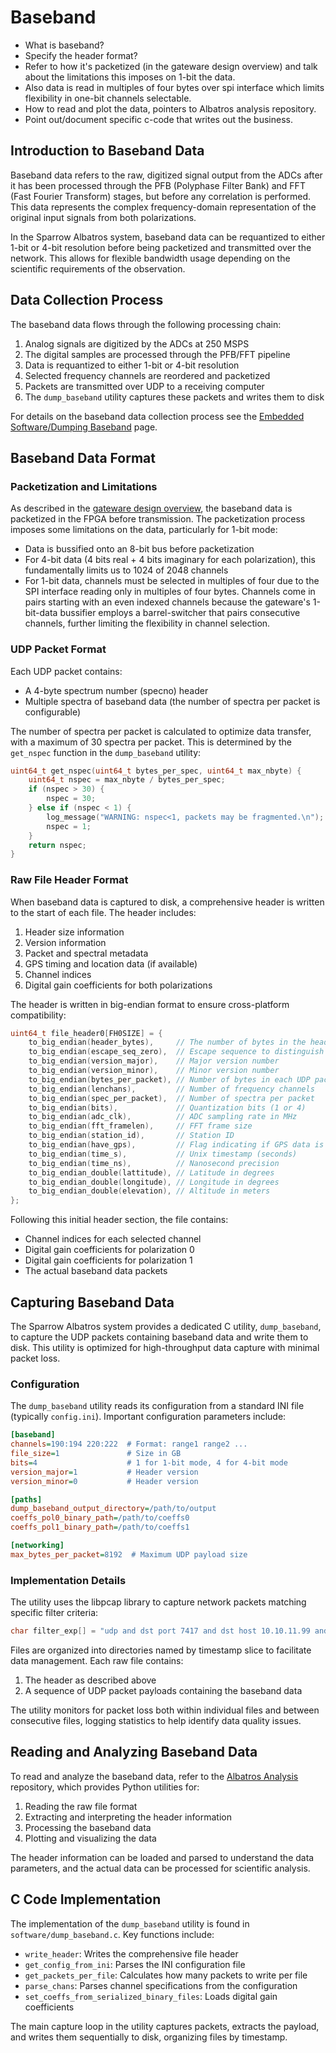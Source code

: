 # Baseband

- What is baseband?
- Specify the header format?
- Refer to how it's packetized (in the gateware design overview) and talk about the limitations this imposes on 1-bit the data. 
- Also data is read in multiples of four bytes over spi interface which limits flexibility in one-bit channels selectable. 
- How to read and plot the data, pointers to Albatros analysis repository. 
- Point out/document specific c-code that writes out the business. 

## Introduction to Baseband Data

Baseband data refers to the raw, digitized signal output from the ADCs after it has been processed through the PFB (Polyphase Filter Bank) and FFT (Fast Fourier Transform) stages, but before any correlation is performed. This data represents the complex frequency-domain representation of the original input signals from both polarizations.

In the Sparrow Albatros system, baseband data can be requantized to either 1-bit or 4-bit resolution before being packetized and transmitted over the network. This allows for flexible bandwidth usage depending on the scientific requirements of the observation.

## Data Collection Process

The baseband data flows through the following processing chain:

1. Analog signals are digitized by the ADCs at 250 MSPS
2. The digital samples are processed through the PFB/FFT pipeline
3. Data is requantized to either 1-bit or 4-bit resolution
4. Selected frequency channels are reordered and packetized
5. Packets are transmitted over UDP to a receiving computer
6. The `dump_baseband` utility captures these packets and writes them to disk

For details on the baseband data collection process see the [Embedded Software/Dumping Baseband](embedded/dump-baseband.md) page.

## Baseband Data Format

### Packetization and Limitations

As described in the [gateware design overview](gateware/gateware-design.md#packetiser), the baseband data is packetized in the FPGA before transmission. The packetization process imposes some limitations on the data, particularly for 1-bit mode:

- Data is bussified onto an 8-bit bus before packetization
- For 4-bit data (4 bits real + 4 bits imaginary for each polarization), this fundamentally limits us to 1024 of 2048 channels
- For 1-bit data, channels must be selected in multiples of four due to the SPI interface reading only in multiples of four bytes. Channels come in pairs starting with an even indexed channels because the gateware's 1-bit-data bussifier employs a barrel-switcher that pairs consecutive channels, further limiting the flexibility in channel selection.

### UDP Packet Format

Each UDP packet contains:
- A 4-byte spectrum number (specno) header
- Multiple spectra of baseband data (the number of spectra per packet is configurable)

The number of spectra per packet is calculated to optimize data transfer, with a maximum of 30 spectra per packet. This is determined by the `get_nspec` function in the `dump_baseband` utility:

```c
uint64_t get_nspec(uint64_t bytes_per_spec, uint64_t max_nbyte) {
    uint64_t nspec = max_nbyte / bytes_per_spec; 
    if (nspec > 30) {
        nspec = 30;
    } else if (nspec < 1) {
        log_message("WARNING: nspec<1, packets may be fragmented.\n");
        nspec = 1;
    }
    return nspec;
}
```

### Raw File Header Format

When baseband data is captured to disk, a comprehensive header is written to the start of each file. The header includes:

1. Header size information
2. Version information
3. Packet and spectral metadata
4. GPS timing and location data (if available)
5. Channel indices
6. Digital gain coefficients for both polarizations

The header is written in big-endian format to ensure cross-platform compatibility:

```c
uint64_t file_header0[FH0SIZE] = {
    to_big_endian(header_bytes),     // The number of bytes in the header
    to_big_endian(escape_seq_zero),  // Escape sequence to distinguish from old format
    to_big_endian(version_major),    // Major version number
    to_big_endian(version_minor),    // Minor version number
    to_big_endian(bytes_per_packet), // Number of bytes in each UDP packet payload
    to_big_endian(lenchans),         // Number of frequency channels
    to_big_endian(spec_per_packet),  // Number of spectra per packet
    to_big_endian(bits),             // Quantization bits (1 or 4)
    to_big_endian(adc_clk),          // ADC sampling rate in MHz
    to_big_endian(fft_framelen),     // FFT frame size
    to_big_endian(station_id),       // Station ID
    to_big_endian(have_gps),         // Flag indicating if GPS data is available
    to_big_endian(time_s),           // Unix timestamp (seconds)
    to_big_endian(time_ns),          // Nanosecond precision
    to_big_endian_double(lattitude), // Latitude in degrees
    to_big_endian_double(longitude), // Longitude in degrees
    to_big_endian_double(elevation), // Altitude in meters
};
```

Following this initial header section, the file contains:
- Channel indices for each selected channel
- Digital gain coefficients for polarization 0
- Digital gain coefficients for polarization 1
- The actual baseband data packets

## Capturing Baseband Data

The Sparrow Albatros system provides a dedicated C utility, `dump_baseband`, to capture the UDP packets containing baseband data and write them to disk. This utility is optimized for high-throughput data capture with minimal packet loss.

### Configuration

The `dump_baseband` utility reads its configuration from a standard INI file (typically `config.ini`). Important configuration parameters include:

```ini
[baseband]
channels=190:194 220:222  # Format: range1 range2 ...
file_size=1               # Size in GB
bits=4                    # 1 for 1-bit mode, 4 for 4-bit mode
version_major=1           # Header version
version_minor=0           # Header version

[paths]
dump_baseband_output_directory=/path/to/output
coeffs_pol0_binary_path=/path/to/coeffs0
coeffs_pol1_binary_path=/path/to/coeffs1

[networking]
max_bytes_per_packet=8192  # Maximum UDP payload size
```

### Implementation Details

The utility uses the libpcap library to capture network packets matching specific filter criteria:

```c
char filter_exp[] = "udp and dst port 7417 and dst host 10.10.11.99 and src host 192.168.41.10";
```

Files are organized into directories named by timestamp slice to facilitate data management. Each raw file contains:
1. The header as described above
2. A sequence of UDP packet payloads containing the baseband data

The utility monitors for packet loss both within individual files and between consecutive files, logging statistics to help identify data quality issues.

## Reading and Analyzing Baseband Data

To read and analyze the baseband data, refer to the [Albatros Analysis](https://github.com/ALBATROS-Experiment/albatros_analysis) repository, which provides Python utilities for:

1. Reading the raw file format
2. Extracting and interpreting the header information
3. Processing the baseband data
4. Plotting and visualizing the data

The header information can be loaded and parsed to understand the data parameters, and the actual data can be processed for scientific analysis.

## C Code Implementation

The implementation of the `dump_baseband` utility is found in `software/dump_baseband.c`. Key functions include:

- `write_header`: Writes the comprehensive file header
- `get_config_from_ini`: Parses the INI configuration file
- `get_packets_per_file`: Calculates how many packets to write per file
- `parse_chans`: Parses channel specifications from the configuration
- `set_coeffs_from_serialized_binary_files`: Loads digital gain coefficients

The main capture loop in the utility captures packets, extracts the payload, and writes them sequentially to disk, organizing files by timestamp.

